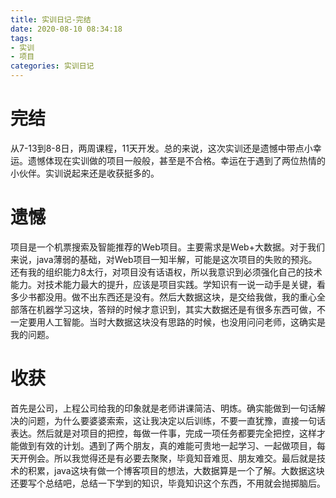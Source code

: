 ```yaml
---
title: 实训日记-完结
date: 2020-08-10 08:34:18
tags:
- 实训
- 项目
categories: 实训日记
---
```


# 完结

从7-13到8-8日，两周课程，11天开发。总的来说，这次实训还是遗憾中带点小幸运。遗憾体现在实训做的项目一般般，甚至是不合格。幸运在于遇到了两位热情的小伙伴。实训说起来还是收获挺多的。<!--more-->

# 遗憾

项目是一个机票搜索及智能推荐的Web项目。主要需求是Web+大数据。对于我们来说，java薄弱的基础，对Web项目一知半解，可能是这次项目的失败的预兆。还有我的组织能力8太行，对项目没有话语权，所以我意识到必须强化自己的技术能力。对技术能力最大的提升，应该是项目实践。学知识有一说一动手是关键，看多少书都没用。做不出东西还是没有。然后大数据这块，是交给我做，我的重心全部落在机器学习这块，答辩的时候才意识到，其实大数据还是有很多东西可做，不一定要用人工智能。当时大数据这块没有思路的时候，也没用问问老师，这确实是我的问题。

# 收获

首先是公司，上程公司给我的印象就是老师讲课简洁、明炼。确实能做到一句话解决的问题，为什么要婆婆索索，这让我决定以后训练，不要一直犹豫，直接一句话表达。然后就是对项目的把控，每做一件事，完成一项任务都要完全把控，这样才能做到有效的计划。遇到了两个朋友，真的难能可贵地一起学习、一起做项目，每天开例会。所以我觉得还是有必要去聚聚，毕竟知音难觅、朋友难交。最后就是技术的积累，java这块有做一个博客项目的想法，大数据算是一个了解。大数据这块还要写个总结吧，总结一下学到的知识，毕竟知识这个东西，不用就会抛掷脑后。

